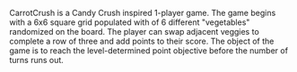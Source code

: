 CarrotCrush is a Candy Crush inspired 1-player game. The game begins with a 6x6 square grid populated with of 6 different "vegetables" randomized on the board. The player can swap adjacent veggies to complete a row of three and add points to their score. The object of the game is to reach the level-determined point objective before the number of turns runs out.

